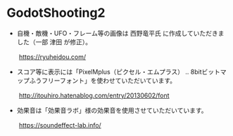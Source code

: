 # GodotShooting2

- 自機・敵機・UFO・フレーム等の画像は 西野竜平氏 に作成していただきました（一部 津田 が修正）。

　　https://ryuheidou.com/
- スコア等に表示には「PixelMplus（ピクセル・エムプラス） ‥ 8bitビットマップふうフリーフォント」を使わせていただいています。

　　http://itouhiro.hatenablog.com/entry/20130602/font
  
- 効果音は「効果音ラボ」様の効果音を使用させていただいています。

　　https://soundeffect-lab.info/
